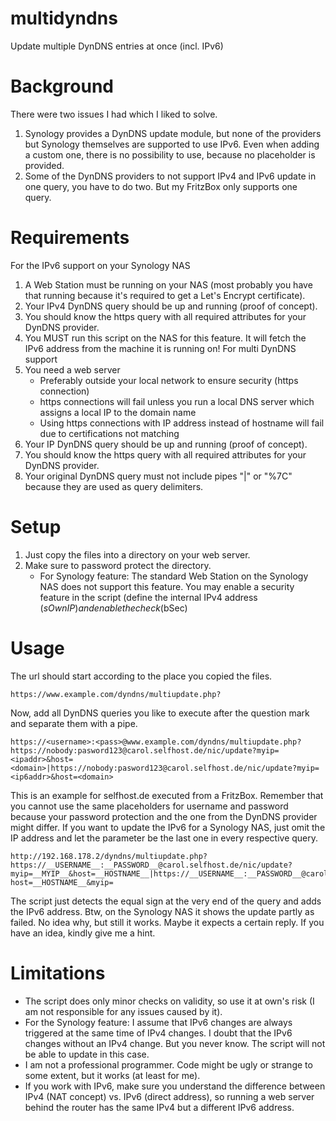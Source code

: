 # multidyndns
Update multiple DynDNS entries at once (incl. IPv6)
# Background
There were two issues I had which I liked to solve.
1. Synology provides a DynDNS update module, but none of the providers but Synology themselves are supported to use IPv6. Even when adding a custom one, there is no possibility to use, because no placeholder is provided.
2. Some of the DynDNS providers to not support IPv4 and IPv6 update in one query, you have to do two. But my FritzBox only supports one query.
# Requirements
For the IPv6 support on your Synology NAS
1. A Web Station must be running on your NAS (most probably you have that running because it's required to get a Let's Encrypt certificate).
2. Your IPv4 DynDNS query should be up and running (proof of concept).
3. You should know the https query with all required attributes for your DynDNS provider.
4. You MUST run this script on the NAS for this feature. It will fetch the IPv6 address from the machine it is running on!
For multi DynDNS support
1. You need a web server
   - Preferably outside your local network to ensure security (https connection)
   - https connections will fail unless you run a local DNS server which assigns a local IP to the domain name
   - Using https connections with IP address instead of hostname will fail due to certifications not matching
2. Your IP DynDNS query should be up and running (proof of concept).
3. You should know the https query with all required attributes for your DynDNS provider.
4. Your original DynDNS query must not include pipes "|" or "%7C" because they are used as query delimiters.
# Setup
1. Just copy the files into a directory on your web server.
2. Make sure to password protect the directory.
   - For Synology feature: The standard Web Station on the Synology NAS does not support this feature. You may enable a security feature in the script (define the internal IPv4 address ($sOwnIP) and enable the check ($bSec)
# Usage
The url should start according to the place you copied the files.
```
https://www.example.com/dyndns/multiupdate.php?
```
Now, add all DynDNS queries you like to execute after the question mark and separate them with a pipe.
```
https://<username>:<pass>@www.example.com/dyndns/multiupdate.php?https://nobody:pasword123@carol.selfhost.de/nic/update?myip=<ipaddr>&host=<domain>|https://nobody:pasword123@carol.selfhost.de/nic/update?myip=<ip6addr>&host=<domain>
```
This is an example for selfhost.de executed from a FritzBox. Remember that you cannot use the same placeholders for username and password because your password protection and the one from the DynDNS provider might differ.
If you want to update the IPv6 for a Synology NAS, just omit the IP address and let the parameter be the last one in every respective query.
```
http://192.168.178.2/dyndns/multiupdate.php?https://__USERNAME__:__PASSWORD__@carol.selfhost.de/nic/update?myip=__MYIP__&host=__HOSTNAME__|https://__USERNAME__:__PASSWORD__@carol.selfhost.de/nic/update?host=__HOSTNAME__&myip=
```
The script just detects the equal sign at the very end of the query and adds the IPv6 address.
Btw, on the Synology NAS it shows the update partly as failed. No idea why, but still it works. Maybe it expects a certain reply. If you have an idea, kindly give me a hint.
# Limitations
* The script does only minor checks on validity, so use it at own's risk (I am not responsible for any issues caused by it).
* For the Synology feature: I assume that IPv6 changes are always triggered at the same time of IPv4 changes. I doubt that the IPv6 changes without an IPv4 change. But you never know. The script will not be able to update in this case.  
* I am not a professional programmer. Code might be ugly or strange to some extent, but it works (at least for me).
* If you work with IPv6, make sure you understand the difference between IPv4 (NAT concept) vs. IPv6 (direct address), so running a web server behind the router has the same IPv4 but a different IPv6 address.